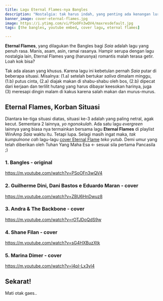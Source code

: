 ```yaml
---
title: Lagu Eternal Flames-nya Bangles
description: "Nostalgia: tak harus indah, yang penting ada kenangan lur!"
banner_image: cover-eternal-flames.jpg
image: https://i.ytimg.com/vi/PSoOFn3wQV4/maxresdefault.jpg
tags: [the bangles, youtube embed, cover lagu, eternal flames]

---
```


**Eternal Flames**, yang dilagukan the Bangles bagi _Saia_ adalah lagu yang penuh rasa. Manis, asam, asin, ramai rasanya. Hampir serupa dengan lagu nostalgia lain, Eternal Flames yang (harusnya) romantis malah terasa getir. Loah kok bisa?<!--more-->

Tak ada alasan yang khusus. Karena lagu ini kebetulan pernah _Saia_ putar di beberapa situasi. Misalnya: (1.a) setelah bertukar _saliva_ dimalam minggu, (1.b) putus cinta, (2.a) diajak makan di shabu-shabu oleh bos, (2.b) dipecat dari kerjaan dan terlilit hutang yang harus dibayar keesokan harinya, juga (3) meresapi dingin malam di kakus karena salah makan dan murus-murus.

## Eternal Flames, Korban Situasi

Diantara ke-tiga situasi diatas, situasi ke-3 adalah yang paling netral, agak kecut. Sementara 2 lainnya, _yo ngonokulah_. Ada satu lagu _evergreen_ lainnya yang biasa nya termainkan bersama lagu **Eternal Flames** di playlist WinAmp _Saia_ waktu itu. Tetapi lupa. Selagi masih ingat maka, _tak kumpulnone cah_ lagu-lagu [cover Eternal Flame](#) _teko yutub_. Demi umur yang telah diberikan oleh Tuhan Yang Maha Esa <- sesuai sila pertama Pancasila ;)

### 1. Bangles - original

https://m.youtube.com/watch?v=PSoOFn3wQV4

### 2. Guilherme Dini, Dani Bastos e Eduardo Maran - cover

https://m.youtube.com/watch?v=ZBU6HnDwuz8

### 3. Andra & The Backbone - cover

https://m.youtube.com/watch?v=rOTJDoQdS9w

### 4. Shane Filan - cover

https://m.youtube.com/watch?v=sG4HXBuzXtk

### 5. Marina Dimer - cover

https://m.youtube.com/watch?v=l4pI-Lx3yl4

## Sekarat!

Mati otak gaes..
